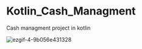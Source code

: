 # Kotlin_Cash_Managment
Cash managment project in kotlin

![ezgif-4-9b056e431328](https://user-images.githubusercontent.com/68102669/132998677-8f2c6362-e03d-4b5a-9a91-d8e8762d1647.gif)

